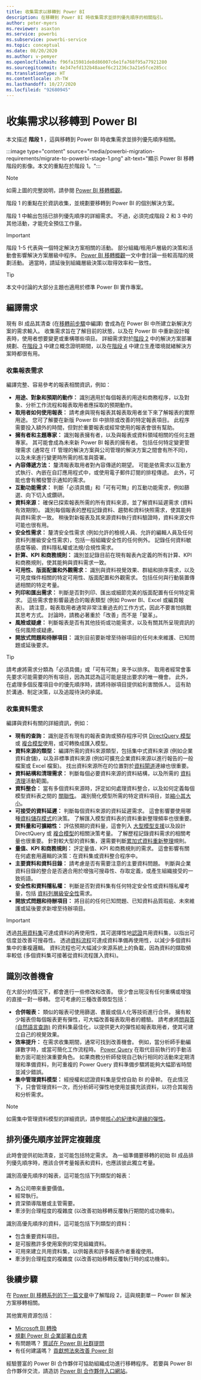 ```yaml
---
title: 收集需求以移轉到 Power BI
description: 在移轉到 Power BI 時收集需求並排列優先順序的相關指引。
author: peter-myers
ms.reviewer: asaxton
ms.service: powerbi
ms.subservice: powerbi-service
ms.topic: conceptual
ms.date: 08/20/2020
ms.author: v-pemyer
ms.openlocfilehash: f96fa15981de8d86007c6e1fa768f95a77921280
ms.sourcegitcommit: 4e347efd132b48aaef6c21236c3a21e5fce285cc
ms.translationtype: HT
ms.contentlocale: zh-TW
ms.lasthandoff: 10/27/2020
ms.locfileid: "92680945"
---
```

# <a name="gather-requirements-to-migrate-to-power-bi"></a>收集需求以移轉到 Power BI

本文描述 **階段 1** ，這與移轉到 Power BI 時收集需求並排列優先順序相關。

:::image type="content" source="media/powerbi-migration-requirements/migrate-to-powerbi-stage-1.png" alt-text="顯示 Power BI 移轉階段的影像。本文的重點在於階段 1。":::

> [!NOTE]
> 如需上圖的完整說明，請參閱 [Power BI 移轉概觀](powerbi-migration-overview.md)。

階段 1 的重點在於資訊收集，並規劃要移轉到 Power BI 的個別解決方案。

階段 1 中輸出包括已排列優先順序的詳細需求。 不過，必須完成階段 2 和 3 中的其他活動，才能完全預估工作量。

> [!IMPORTANT]
> 階段 1-5 代表與一個特定解決方案相關的活動。 部分組織/租用戶層級的決策和活動會影響解決方案層級中程序。 [Power BI 移轉概觀](powerbi-migration-overview.md)一文中會討論一些較高階的規劃活動。 適當時，請延後到組織層級決策以取得效率和一致性。

> [!TIP]
> 本文中討論的大部分主題也適用於標準 Power BI 實作專案。

## <a name="compile-requirements"></a>編譯需求

現有 BI 成品其清查 (在[移轉前步驟](powerbi-migration-pre-migration-steps.md)中編譯) 會成為在 Power BI 中所建立新解決方案的需求輸入。 收集需求旨在了解目前的狀態，以及在 Power BI 中重新設計報表時，使用者想要變更或重構哪些項目。 詳細需求對於[階段 2](powerbi-migration-planning.md) 中的解決方案部署規劃、在[階段 3](powerbi-migration-proof-of-concept.md) 中建立概念證明期間，以及在[階段 4](powerbi-migration-create-validate-content.md) 中建立生產環境就緒解決方案時都很有用。

### <a name="gather-report-requirements"></a>收集報表需求

編譯完整、容易參考的報表相關資訊，例如：

- **用途、對象和預期的動作：** 識別適用於每個報表的用途和商務程序，以及對象、分析工作流程和報表取用者應採取的預期動作。
- **取用者如何使用報表：** 請考慮與現有報表其報表取用者坐下來了解報表的實際用途。 您可了解要在新版 Power BI 中排除或改善的特定報表項目。 此程序需要投入額外的時間，但對於重要報表或經常使用的報表會很有幫助。
- **擁有者和主題專家：** 識別報表擁有者，以及與報表或資料領域相關的任何主題專家。 其可能會成為未來新 Power BI 報表的擁有者。 包括任何特定變更管理需求 (通常在 IT 管理的解決方案與公司管理的解決方案之間會有所不同)，以及未來進行變更時所需的核准與簽署。
- **內容傳遞方法：** 釐清報表取用者對內容傳遞的期望。 可能是依需求以互動方式執行、內嵌在自訂應用程式中，或使用電子郵件訂閱的排程傳遞。 此外，可能也會有觸發警示通知的需求。
- **互動功能需求：** 判斷「必須具備」和「可有可無」的互動功能需求，例如篩選、向下切入或鑽研。
- **資料來源：** 確保已探索報表所需的所有資料來源，並了解資料延遲需求 (資料有效期限)。 識別每個報表的歷程記錄資料、趨勢和資料快照需求，使其能夠與資料需求一致。 稍後對新報表及其來源資料執行資料驗證時，資料來源文件可能也很有用。
- **安全性需求：** 釐清安全性需求 (例如允許的檢視人員、允許的編輯人員及任何資料列層級安全性需求)，包括一般組織安全性的任何例外。 記錄任何資料敏感度等級、資料隱私權或法規/合規性需求。
- **計算、KPI 和商務規則：** 識別並記錄目前在現有報表內定義的所有計算、KPI 和商務規則，使其能夠與資料需求一致。
- **可用性、版面配置和外觀需求：** 識別與資料視覺效果、群組和排序需求，以及可見度條件相關的特定可用性、版面配置和外觀需求。 包括任何與行動裝置傳遞相關的特定考量。
- **列印和匯出需求：** 判斷是否對列印、匯出或細節完美的版面配置有任何特定需求。 這些需求會影響最適合的報表類型 (例如 Power BI、Excel 或編頁報表)。 請注意，報表取用者通常非常注重過去的工作方式，因此不要害怕挑戰其思考方式。 討論時，請務必著重於「改善」而不是「變革」。
- **風險或疑慮：** 判斷報表是否有其他技術或功能需求，以及有關其所呈現資訊的任何風險或疑慮。
- **開放式問題和待辦項目：** 識別目前要新增至待辦項目的任何未來維護、已知問題或延後要求。

> [!TIP]
> 請考慮將需求分類為「必須具備」或「可有可無」來予以排序。 取用者經常會事先要求可能需要的所有項目，因為其認為這可能是提出要求的唯一機會。 此外，在處理多個反覆項目中的優先順序時，請將待辦項目提供給利害關係人。 這有助於溝通、制定決策，以及追蹤待決的承諾。

### <a name="gather-data-requirements"></a>收集資料需求

編譯與資料有關的詳細資訊，例如：

- **現有的查詢：** 識別是否有現有的報表查詢或預存程序可供 [DirectQuery 模型](../connect-data/desktop-use-directquery.md)或 [複合模型](../transform-model/desktop-composite-models.md)使用，或可轉換成匯入模型。
- **資料來源的類型：** 編譯所需的資料來源類型，包括集中式資料來源 (例如企業資料倉儲)，以及非標準資料來源 (例如可擴充企業資料來源以進行報告的一般檔案或 Excel 檔案)。 找出資料來源所在的位置對於[資料閘道](../connect-data/service-gateway-onprem.md)連線也很重要。
- **資料結構和清理需求：** 判斷每個必要資料來源的資料結構，以及所需的 [資料清理](../transform-model/desktop-query-overview.md)活動範圍。
- **資料整合：** 當有多個資料來源時，評定如何處理資料整合，以及如何定義每個模型資料表之間的 [關聯性](../transform-model/desktop-create-and-manage-relationships.md)。 識別簡化模型所需的特定資料項目，並[縮小其大小](import-modeling-data-reduction.md)。
- **可接受的資料延遲：** 判斷每個資料來源的資料延遲需求。 這會影響要使用哪種[資料儲存模式](../transform-model/desktop-storage-mode.md)的決策。 了解匯入模型資料表的資料重新整理頻率也很重要。
- **資料量和可擴縮性：** 評估預期的資料量，這會列入 [大型模型支援](../admin/service-premium-large-models.md)以及設計 DirectQuery 或 [複合模型](../transform-model/desktop-composite-models.md)的相關決策考量。 了解歷程記錄資料需求的相關考量也很重要。 針對較大型的資料集，還需要判斷[累加式資料重新整理](../admin/service-premium-incremental-refresh.md)規則。
- **量值、KPI 和商務規則：** 評定量值、KPI 和商務規則的需求。 這會影響有關在何處套用邏輯的決策：在資料集或資料整合程序中。
- **主要資料和資料目錄：** 請考慮是否有需要注意的主要資料問題。 判斷與企業資料目錄的整合是否適合用於增強可搜尋性、存取定義，或產生組織接受的一致術語。
- **安全性和資料隱私權：** 判斷是否對資料集有任何特定安全性或資料隱私權考量，包括 [資料列層級安全性](../admin/service-admin-rls.md)需求。
- **開放式問題和待辦項目：** 將目前的任何已知問題、已知資料品質瑕疵、未來維護或延後要求新增至待辦項目。

> [!IMPORTANT]
> 透過[共用資料集](../connect-data/service-datasets-share.md)可達成資料的再使用性，其可選擇性地[認證](../collaborate-share/service-endorse-content.md)共用資料集，以指出可信度並改善可搜尋性。 透過[資料流程](../transform-model/service-dataflows-overview.md)可達成資料準備再使用性，以減少多個資料集中的重複邏輯。 資料流程也可大幅減少來源系統上的負載，因為資料的擷取頻率較低 (多個資料集可接著從資料流程匯入資料)。

## <a name="identify-improvement-opportunities"></a>識別改善機會

在大部分的情況下，都會進行一些修改和改善。 很少會出現沒有任何重構或增強的直接一對一移轉。 您可考慮的三種改善類型包括：

- **合併報表：** 類似的報表可使用篩選、書籤或個人化等技術進行合併。 擁有較少報表但每個報表更有彈性，可大幅改善報表取用者的體驗。 請考慮將[問與答 (自然語言查詢)](../natural-language/q-and-a-best-practices.md) 的資料集最佳化，以提供更大的彈性給報表取用者，使其可建立自己的視覺效果。
- **效率提升：** 在需求收集期間，通常可找到改善機會。 例如，當分析師手動編譯數字時，或當可簡化工作流程時。 [Power Query](../transform-model/desktop-query-overview.md) 在取代目前執行的手動活動方面可能扮演重要角色。 如果商務分析師發現自己執行相同的活動來定期清理和準備資料，則可重複的 Power Query 資料準備步驟將能夠大幅節省時間並減少錯誤。
- **集中管理資料模型：** 經授權和認證資料集是受控自助 BI 的骨幹。 在此情況下，只會管理資料一次，而分析師可彈性地使用並擴充該資料，以符合其報告和分析需求。

> [!NOTE]
> 如需集中管理資料模型的詳細資訊，請參閱[核心的紀律](center-of-excellence-microsoft-business-intelligence-transformation.md#discipline-at-the-core)和[邊緣的彈性](center-of-excellence-microsoft-business-intelligence-transformation.md#flexibility-at-the-edge)。

## <a name="prioritize-and-assess-complexity"></a>排列優先順序並評定複雜度

此時會提供初始清查，並可能包括特定需求。 為一組準備要移轉的初始 BI 成品排列優先順序時，應該合併考量報表和資料，也應該彼此獨立考量。

識別高優先順序的報表，這可能包括下列類型的報表：

- 為公司帶來重要價值。
- 經常執行。
- 資深領導階層或主管需要。
- 牽涉到合理程度的複雜度 (以改善初始移轉反覆執行期間的成功機率)。

識別高優先順序的資料，這可能包括下列類型的資料：

- 包含重要資料項目。
- 是可服務許多使用案例的常見組織資料。
- 可用來建立共用資料集，以供報表和許多報表作者重複使用。
- 牽涉到合理程度的複雜度 (以改善初始移轉反覆執行時的成功機率)。

## <a name="next-steps"></a>後續步驟

在 [Power BI 移轉系列的下一篇文章](powerbi-migration-planning.md)中了解階段 2，這與規劃單一 Power BI 解決方案移轉相關。

其他實用資源包括：

- [Microsoft BI 轉換](center-of-excellence-microsoft-business-intelligence-transformation.md)
- [規劃 Power BI 企業部署白皮書](https://aka.ms/PBIEnterpriseDeploymentWP)
- 有問題嗎？ [嘗試在 Power BI 社群提問](https://community.powerbi.com/)
- 有任何建議嗎？ [貢獻想法來改善 Power BI](https://ideas.powerbi.com/)

經驗豐富的 Power BI 合作夥伴可協助組織成功進行移轉程序。 若要與 Power BI 合作夥伴交流，請造訪 [Power BI 合作夥伴入口網站](https://powerbi.microsoft.com/partners/)。
